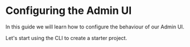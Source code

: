 <!--[meta]
section: guides
title: Configuring the Admin UI
draft: true
[meta]-->

# Configuring the Admin UI

In this guide we will learn how to configure the behaviour of our Admin UI.

Let's start using the CLI to create a starter project.
